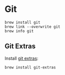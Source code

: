 # Git

```
brew install git
brew link --overwrite git
brew info git
```
## Git Extras

Install [git extras](https://github.com/tj/git-extras):

```
brew install git-extras
```